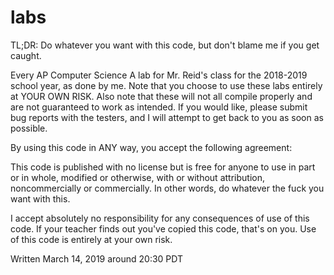 # labs

TL;DR: Do whatever you want with this code, but don't blame me if you get caught.

Every AP Computer Science A lab for Mr. Reid's class for the 2018-2019 school year, as done by me. Note that you choose to use these labs entirely at YOUR OWN RISK. Also note that these will not all compile properly and are not guaranteed to work as intended. If you would like, please submit bug reports with the testers, and I will attempt to get back to you as soon as possible.

By using this code in ANY way, you accept the following agreement:

This code is published with no license but is free for anyone to use in part or in whole, modified or otherwise, with or without attribution, noncommercially or commercially. In other words, do whatever the fuck you want with this.

I accept absolutely no responsibility for any consequences of use of this code. If your teacher finds out you've copied this code, that's on you. Use of this code is entirely at your own risk. 

Written March 14, 2019 around 20:30 PDT
